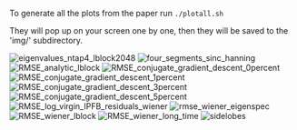 To generate all the plots from the paper run `./plotall.sh`

They will pop up on your screen one by one, then they will be saved to the 'img/' subdirectory. 



![eigenvalues_ntap4_lblock2048](https://user-images.githubusercontent.com/21654151/203455542-b338a04f-70b7-4d72-8709-35f2544f5fb5.png)
![four_segments_sinc_hanning](https://user-images.githubusercontent.com/21654151/203455544-6e732213-12be-4480-9c4c-2c185add55fa.png)
![RMSE_analytic_lblock](https://user-images.githubusercontent.com/21654151/203455556-550fb3b3-8111-434c-be74-3b71eea38539.png)
![RMSE_conjugate_gradient_descent_0percent](https://user-images.githubusercontent.com/21654151/203455561-0902b94b-77af-40de-a2fe-ed2213f87f51.png)
![RMSE_conjugate_gradient_descent_1percent](https://user-images.githubusercontent.com/21654151/203455565-a5140f28-cc0c-497d-9ade-5eed4f93ce0c.png)
![RMSE_conjugate_gradient_descent_3percent](https://user-images.githubusercontent.com/21654151/203455569-e13318d3-5524-408f-b997-0bd5b38abd62.png)
![RMSE_conjugate_gradient_descent_5percent](https://user-images.githubusercontent.com/21654151/203455574-8ccf188b-d598-43fb-be53-0e73538e3615.png)
![RMSE_log_virgin_IPFB_residuals_wiener](https://user-images.githubusercontent.com/21654151/203455580-b706afe0-eadc-4a03-8a01-6e068524856b.png)
![rmse_wiener_eigenspec](https://user-images.githubusercontent.com/21654151/203455584-cc1ce555-ace6-47bc-a2fb-dea5b99e75d9.png)
![RMSE_wiener_lblock](https://user-images.githubusercontent.com/21654151/203455588-f631d516-0de4-42a4-a025-e1a01596d3e6.png)
![RMSE_wiener_long_time](https://user-images.githubusercontent.com/21654151/203455594-230e902f-4a8a-437e-b8f2-5a5efdc285e5.png)
![sidelobes](https://user-images.githubusercontent.com/21654151/203455602-5c86d875-f761-42a7-a073-03681c200536.png)
